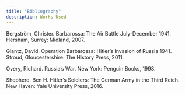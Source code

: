 ```yaml
---
title: "Bibliography"
description: Works Used
---
```


Bergström, Christer. Barbarossa: The Air Battle July-December 1941. Hersham, Surrey: Midland, 2007.

Glantz, David. Operation Barbarossa: Hitler’s Invasion of Russia 1941. Stroud, Gloucestershire: The History Press, 2011.

Overy, Richard. Russia’s War. New York: Penguin Books, 1998.

Shepherd, Ben H. Hitler’s Soldiers: The German Army in the Third Reich. New Haven: Yale University Press, 2016.
